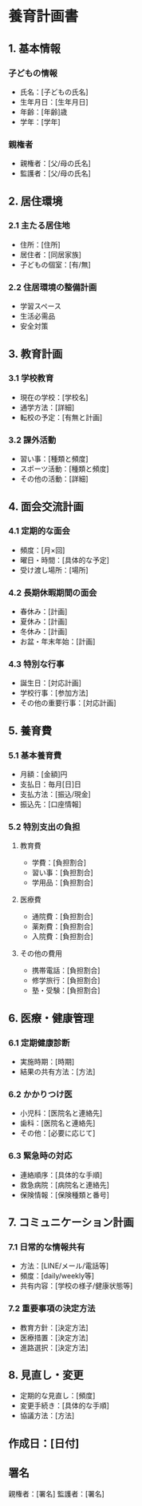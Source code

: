 # 養育計画書

## 1. 基本情報
### 子どもの情報
- 氏名：[子どもの氏名]
- 生年月日：[生年月日]
- 年齢：[年齢]歳
- 学年：[学年]

### 親権者
- 親権者：[父/母の氏名]
- 監護者：[父/母の氏名]

## 2. 居住環境
### 2.1 主たる居住地
- 住所：[住所]
- 居住者：[同居家族]
- 子どもの個室：[有/無]

### 2.2 住居環境の整備計画
- 学習スペース
- 生活必需品
- 安全対策

## 3. 教育計画
### 3.1 学校教育
- 現在の学校：[学校名]
- 通学方法：[詳細]
- 転校の予定：[有無と計画]

### 3.2 課外活動
- 習い事：[種類と頻度]
- スポーツ活動：[種類と頻度]
- その他の活動：[詳細]

## 4. 面会交流計画
### 4.1 定期的な面会
- 頻度：[月×回]
- 曜日・時間：[具体的な予定]
- 受け渡し場所：[場所]

### 4.2 長期休暇期間の面会
- 春休み：[計画]
- 夏休み：[計画]
- 冬休み：[計画]
- お盆・年末年始：[計画]

### 4.3 特別な行事
- 誕生日：[対応計画]
- 学校行事：[参加方法]
- その他の重要行事：[対応計画]

## 5. 養育費
### 5.1 基本養育費
- 月額：[金額]円
- 支払日：毎月[日]日
- 支払方法：[振込/現金]
- 振込先：[口座情報]

### 5.2 特別支出の負担
1. 教育費
   - 学費：[負担割合]
   - 習い事：[負担割合]
   - 学用品：[負担割合]

2. 医療費
   - 通院費：[負担割合]
   - 薬剤費：[負担割合]
   - 入院費：[負担割合]

3. その他の費用
   - 携帯電話：[負担割合]
   - 修学旅行：[負担割合]
   - 塾・受験：[負担割合]

## 6. 医療・健康管理
### 6.1 定期健康診断
- 実施時期：[時期]
- 結果の共有方法：[方法]

### 6.2 かかりつけ医
- 小児科：[医院名と連絡先]
- 歯科：[医院名と連絡先]
- その他：[必要に応じて]

### 6.3 緊急時の対応
- 連絡順序：[具体的な手順]
- 救急病院：[病院名と連絡先]
- 保険情報：[保険種類と番号]

## 7. コミュニケーション計画
### 7.1 日常的な情報共有
- 方法：[LINE/メール/電話等]
- 頻度：[daily/weekly等]
- 共有内容：[学校の様子/健康状態等]

### 7.2 重要事項の決定方法
- 教育方針：[決定方法]
- 医療措置：[決定方法]
- 進路選択：[決定方法]

## 8. 見直し・変更
- 定期的な見直し：[頻度]
- 変更手続き：[具体的な手順]
- 協議方法：[方法]

## 作成日：[日付]

## 署名
親権者：[署名]
監護者：[署名]